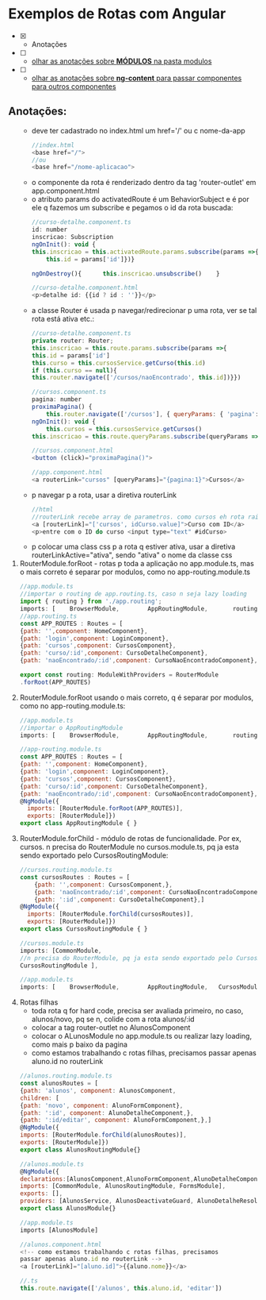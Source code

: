 # Exemplos de Rotas com Angular
- [x] - Anotações
- [ ] - [olhar as anotações sobre <b>MÓDULOS</b> na pasta modulos](https://github.com/RogerioPST/aprendendo-angular/blob/master/meu-primeiro-projeto/modulos/README.MD)
- [ ] - [olhar as anotações sobre <b>ng-content</b> para passar componentes para outros componentes](https://github.com/RogerioPST/aprendendo-angular/blob/master/exemplo-diretivas/ng-content/README.MD)

## Anotações:
<ol>
<ul>
<li>deve ter cadastrado no index.html um href='/' ou c nome-da-app

```javascript
//index.html
<base href="/">
//ou
<base href="/nome-aplicacao">
```
</li>
<li>o componente da rota é renderizado dentro da tag 'router-outlet' em app.component.html
</li>
<li>o atributo params do activatedRoute é um BehaviorSubject e é por ele q fazemos um subscribe e pegamos o id da rota buscada: 

```javascript 
//curso-detalhe.component.ts
id: number
inscricao: Subscription
ngOnInit(): void {
this.inscricao = this.activatedRoute.params.subscribe(params =>{
	this.id = params['id']})}

ngOnDestroy(){ 		this.inscricao.unsubscribe() 	}

//curso-detalhe.component.html
<p>detalhe id: {{id ? id : ''}}</p>
``` 
</li>
<li>a classe Router é usada p navegar/redirecionar p uma rota, ver se tal rota está ativa etc.: 

```javascript 
//curso-detalhe.component.ts
private router: Router;
this.inscricao = this.route.params.subscribe(params =>{
this.id = params['id']			
this.curso = this.cursosService.getCurso(this.id)
if (this.curso == null){											
this.router.navigate(['/cursos/naoEncontrado', this.id])}})		

//cursos.component.ts
pagina: number
proximaPagina() {
	this.router.navigate(['/cursos'], { queryParams: { 'pagina': ++this.pagina } })}
ngOnInit(): void {
	this.cursos = this.cursosService.getCursos()
this.inscricao = this.route.queryParams.subscribe(queryParams => {	this.pagina = queryParams['pagina'] })}

//cursos.component.html
<button (click)="proximaPagina()">

//app.component.html
<a routerLink="cursos" [queryParams]="{pagina:1}">Cursos</a>
``` 
</li>

<li>p navegar p a rota, usar a diretiva routerLink

```javascript
//html
//routerLink recebe array de parametros. como cursos eh rota raiz, a '/' eh opcional
<a [routerLink]="['cursos', idCurso.value]">Curso com ID</a>
<p>entre com o ID do curso <input type="text" #idCurso>
```
</li>
<li>p colocar uma class css p a rota q estiver ativa, usar a diretiva routerLinkActive="ativa", sendo "ativa" o nome da classe css </li>
</ul>

<li>RouterModule.forRoot - rotas p toda a aplicação no app.module.ts, mas o mais correto é separar por modulos, como no app-routing.module.ts

```javascript
//app.module.ts
//importar o routing de app.routing.ts, caso n seja lazy loading
import { routing } from './app.routing';
imports: [    BrowserModule,		AppRoutingModule,		routing, ]
//app.routing.ts
const APP_ROUTES : Routes = [
{path: '',component: HomeComponent},
{path: 'login',component: LoginComponent},
{path: 'cursos',component: CursosComponent},
{path: 'curso/:id',component: CursoDetalheComponent},
{path: 'naoEncontrado/:id',component: CursoNaoEncontradoComponent},]

export const routing: ModuleWithProviders = RouterModule
.forRoot(APP_ROUTES)
```
</li>

<li>RouterModule.forRoot usando o mais correto, q é separar por modulos, como no app-routing.module.ts:

```javascript
//app.module.ts
//importar o AppRoutingModule
imports: [    BrowserModule,		AppRoutingModule,		routing, ]

//app-routing.module.ts
const APP_ROUTES : Routes = [
{path: '',component: HomeComponent},
{path: 'login',component: LoginComponent},
{path: 'cursos',component: CursosComponent},
{path: 'curso/:id',component: CursoDetalheComponent},
{path: 'naoEncontrado/:id',component: CursoNaoEncontradoComponent},]
@NgModule({
  imports: [RouterModule.forRoot(APP_ROUTES)],
  exports: [RouterModule]})
export class AppRoutingModule { }
```
</li>


<li>RouterModule.forChild - módulo de rotas de funcionalidade. Por ex, cursos. n precisa do RouterModule no cursos.module.ts, pq ja esta sendo exportado pelo CursosRoutingModule:

```javascript
//cursos.routing.module.ts
const cursosRoutes : Routes = [		
	{path: '',component: CursosComponent,},
	{path: 'naoEncontrado/:id',component: CursoNaoEncontradoComponent},
	{path: ':id',component: CursoDetalheComponent},]
@NgModule({
  imports: [RouterModule.forChild(cursosRoutes)],
  exports: [RouterModule]})
export class CursosRoutingModule { }

//cursos.module.ts
imports: [CommonModule,		
//n precisa do RouterModule, pq ja esta sendo exportado pelo CursosRoutingModule
CursosRoutingModule ],

//app.module.ts
imports: [    BrowserModule,		AppRoutingModule,	CursosModule]
```
</li>


<li>Rotas filhas
<ul>
<li>
toda rota q for hard code, precisa ser avaliada primeiro,
no caso, alunos/novo, pq se n, colide com a rota alunos/:id
</li>
<li>
colocar a tag router-outlet no AlunosComponent
</li>
<li>
colocar o ALunosModule no app.module.ts ou realizar lazy loading, como mais p baixo da pagina
</li>
<li>como estamos trabalhando c rotas filhas, precisamos
passar apenas aluno.id no routerLink
</li>
</ul>

```javascript
//alunos.routing.module.ts
const alunosRoutes = [
{path: 'alunos', component: AlunosComponent, 
children: [
{path: 'novo', component: AlunoFormComponent},
{path: ':id', component: AlunoDetalheComponent,},
{path: ':id/editar', component: AlunoFormComponent,},]
@NgModule({
imports: [RouterModule.forChild(alunosRoutes)],
exports: [RouterModule]})
export class AlunosRoutingModule{}

//alunos.module.ts
@NgModule({
declarations:[AlunosComponent,AlunoFormComponent,AlunoDetalheComponent],
imports: [CommonModule, AlunosRoutingModule, FormsModule],
exports: [],
providers: [AlunosService, AlunosDeactivateGuard, AlunoDetalheResolver],})
export class AlunosModule{}

//app.module.ts
imports [AlunosModule]

//alunos.component.html
<!-- como estamos trabalhando c rotas filhas, precisamos
passar apenas aluno.id no routerLink -->
<a [routerLink]="[aluno.id]">{{aluno.nome}}</a>

//.ts
this.route.navigate(['/alunos', this.aluno.id, 'editar'])
```
</li>
</ol>
